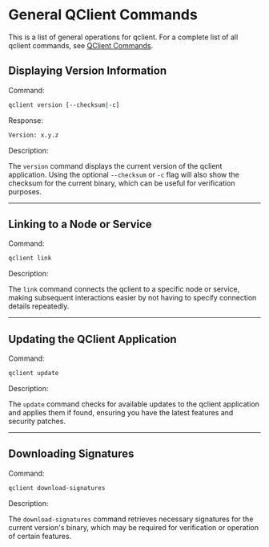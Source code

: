 # General QClient Commands
This is a list of general operations for qclient. For a complete list of all qclient commands, see [QClient Commands](command-list).

## Displaying Version Information

Command:

```bash
qclient version [--checksum|-c]
```

Response:

```bash
Version: x.y.z
```

Description:

The `version` command displays the current version of the qclient application. Using the optional `--checksum` or `-c` flag will also show the checksum for the current binary, which can be useful for verification purposes.

---

## Linking to a Node or Service

Command:

```bash
qclient link
```

Description:

The `link` command connects the qclient to a specific node or service, making subsequent interactions easier by not having to specify connection details repeatedly.

---

## Updating the QClient Application

Command:

```bash
qclient update
```

Description:

The `update` command checks for available updates to the qclient application and applies them if found, ensuring you have the latest features and security patches.

---

## Downloading Signatures

Command:

```bash
qclient download-signatures
```

Description:

The `download-signatures` command retrieves necessary signatures for the current version's binary, which may be required for verification or operation of certain features.
